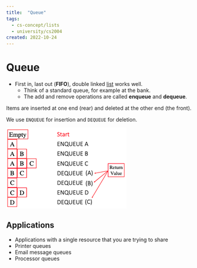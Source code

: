 ```yaml
---
title:  "Queue"
tags:
  - cs-concept/lists
  - university/cs2004 
created: 2022-10-24
---
```

# Queue
- First in, last out (**FIFO**), double linked [list](notes/general/lists.md) works well.
    - Think of a standard queue, for example at the bank.
    - The add and remove operations are called **enqueue** and **dequeue**.

Items are inserted at one end (rear) and deleted at the other end (the front).

We use `ENQUEUE` for insertion and `DEQUEUE` for deletion.

![Screenshot 2022-10-24 at 12.19.23](notes/images/Screenshot%202022-10-24%20at%2012.19.23.png)

## Applications
- Applications with a single resource that you are trying to share  
- Printer queues  
- Email message queues  
- Processor queues